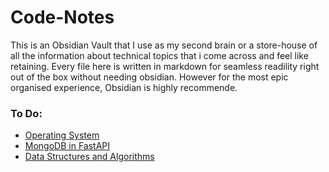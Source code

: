 # Code-Notes
This is an Obsidian Vault that I use as my second brain or a store-house of all the information about technical topics that i come across and feel like retaining. Every file here is written in markdown for seamless readility right out of the box without needing obsidian. However for the most epic organised experience, Obsidian is highly recommende.

### To Do:
- [Operating System](Operating%20System)
- [MongoDB in FastAPI](MongoDB%20in%20FastAPI)
- [Data Structures and Algorithms](Data%20Structures%20and%20Algorithms)
